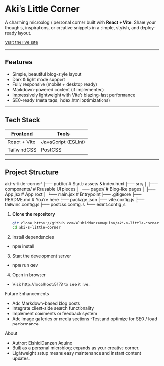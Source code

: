 # Aki’s Little Corner

A charming microblog / personal corner built with **React + Vite**. Share your thoughts, inspirations, or creative snippets in a simple, stylish, and deploy-ready layout.

[Visit the live site](https://aki-s-little-corner.vercel.app)

---

##  Features

- Simple, beautiful blog-style layout  
- Dark & light mode support  
- Fully responsive (mobile + desktop ready)  
- Markdown-powered content (if implemented)  
- Impressively lightweight with Vite’s blazing-fast performance  
- SEO-ready (meta tags, index.html optimizations)

---

##  Tech Stack

| Frontend        | Tools         |
|-----------------|---------------|
| React + Vite    | JavaScript (ESLint) |
| TailwindCSS     | PostCSS        |

---


##  Project Structure
aki-s-little-corner/
├── public/ # Static assets & index.html
├── src/
│ ├── components/ # Reusable UI pieces
│ ├── pages/ # Blog-like pages
│ ├── App.jsx # App root
│ └── main.jsx # Entrypoint
├── .gitignore
├── README.md # You’re here
├── package.json
├── vite.config.js
├── tailwind.config.js
├── postcss.config.js
└── eslint.config.js

1. **Clone the repository**  
   ```bash
   git clone https://github.com/elshiddanzenaquino/aki-s-little-corner.git
   cd aki-s-little-corner
2. Install dependencies
  - npm install

3. Start the development server
  - npm run dev
4. Open in browser
  - Visit http://localhost:5173 to see it live.

Future Enhancements
  - Add Markdown-based blog posts
  - Integrate client-side search functionality
  - Implement comments or feedback system
  - Add image galleries or media sections
  -Test and optimize for SEO / load performance

About
  - Author: Elshid Danzen Aquino
  - Built as a personal microblog; expands as your creative corner.
  - Lightweight setup means easy maintenance and instant content updates.
